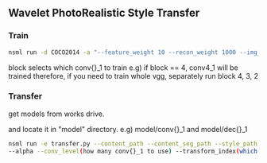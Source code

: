 ## Wavelet PhotoRealistic Style Transfer

### Train
```.bash
nsml run -d COCO2014 -a "--feature_weight 10 --recon_weight 1000 --img_size 256 --batch_size 32 --block 4(or 3 or 2)"
```

block selects which conv{}_1 to train
e.g) if block == 4, conv4_1 will be trained
therefore, if you need to train whole vgg, separately run block 4, 3, 2

### Transfer

get models from works drive.

and locate it in "model" directory. e.g) model/conv{}_1 and model/dec{}_1

```.bash
nsml run -e transfer.py --content_path --content_seg_path --style_path --style_seg_path
--alpha --conv_level(how many conv{}_1 to use) --transform_index(which component to transfer)
```